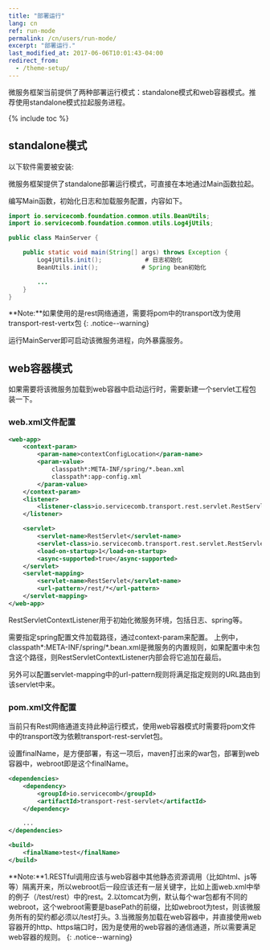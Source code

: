 ```yaml
---
title: "部署运行"
lang: cn
ref: run-mode
permalink: /cn/users/run-mode/
excerpt: "部署运行."
last_modified_at: 2017-06-06T10:01:43-04:00
redirect_from:
  - /theme-setup/
---
```


微服务框架当前提供了两种部署运行模式：standalone模式和web容器模式。推荐使用standalone模式拉起服务进程。

{% include toc %}

## standalone模式
以下软件需要被安装:

微服务框架提供了standalone部署运行模式，可直接在本地通过Main函数拉起。

编写Main函数，初始化日志和加载服务配置，内容如下。

```java
import io.servicecomb.foundation.common.utils.BeanUtils;
import io.servicecomb.foundation.common.utils.Log4jUtils;

public class MainServer {

    public static void main(String[] args) throws Exception {
        Log4jUtils.init();            # 日志初始化
        BeanUtils.init();            # Spring bean初始化

        ...
    }
}
```

**Note:**如果使用的是rest网络通道，需要将pom中的transport改为使用transport-rest-vertx包
{: .notice--warning}

运行MainServer即可启动该微服务进程，向外暴露服务。

## web容器模式

如果需要将该微服务加载到web容器中启动运行时，需要新建一个servlet工程包装一下。

### web.xml文件配置

```xml
<web-app>
    <context-param>
        <param-name>contextConfigLocation</param-name>
        <param-value>
            classpath*:META-INF/spring/*.bean.xml
            classpath*:app-config.xml
        </param-value>
    </context-param>
    <listener>
        <listener-class>io.servicecomb.transport.rest.servlet.RestServletContextListener</listener-class>
    </listener>

    <servlet>
        <servlet-name>RestServlet</servlet-name>
        <servlet-class>io.servicecomb.transport.rest.servlet.RestServlet</servlet-class>
        <load-on-startup>1</load-on-startup>
        <async-supported>true</async-supported>
    </servlet>
    <servlet-mapping>
        <servlet-name>RestServlet</servlet-name>
        <url-pattern>/rest/*</url-pattern>
    </servlet-mapping>
</web-app>
```

RestServletContextListener用于初始化微服务环境，包括日志、spring等。

需要指定spring配置文件加载路径，通过context-param来配置。 上例中，classpath*:META-INF/spring/*.bean.xml是微服务的内置规则，如果配置中未包含这个路径，则RestServletContextListener内部会将它追加在最后。

另外可以配置servlet-mapping中的url-pattern规则将满足指定规则的URL路由到该servlet中来。

### pom.xml文件配置

当前只有Rest网络通道支持此种运行模式，使用web容器模式时需要将pom文件中的transport改为依赖transport-rest-servlet包。

设置finalName，是方便部署，有这一项后，maven打出来的war包，部署到web容器中，webroot即是这个finalName。


```xml
<dependencies>
    <dependency>
        <groupId>io.servicecomb</groupId>
        <artifactId>transport-rest-servlet</artifactId>
    </dependency>

    ...
</dependencies>

<build>
    <finalName>test</finalName>
</build>
```

**Note:**1.RESTful调用应该与web容器中其他静态资源调用（比如html、js等等）隔离开来，所以webroot后一段应该还有一层关键字，比如上面web.xml中举的例子（/test/rest）中的rest。2.以tomcat为例，默认每个war包都有不同的webroot，这个webroot需要是basePath的前缀，比如webroot为test，则该微服务所有的契约都必须以/test打头。3.当微服务加载在web容器中，并直接使用web容器开的http、https端口时，因为是使用的web容器的通信通道，所以需要满足web容器的规则。
{: .notice--warning}
